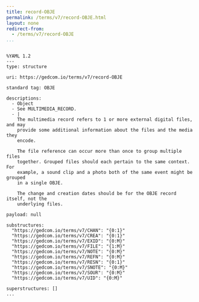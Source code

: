 ```yaml
---
title: record-OBJE
permalink: /terms/v7/record-OBJE.html
layout: none
redirect-from:
  - /terms/v7/record-OBJE
...
```


```

%YAML 1.2
---
type: structure

uri: https://gedcom.io/terms/v7/record-OBJE

standard tag: OBJE

descriptions:
  - Object
  - See MULTIMEDIA_RECORD.
  - |
    The multimedia record refers to 1 or more external digital files, and may
    provide some additional information about the files and the media they
    encode.
    
    The file reference can occur more than once to group multiple files
    together. Grouped files should each pertain to the same context. For
    example, a sound clip and a photo both of the same event might be grouped
    in a single OBJE.
    
    The change and creation dates should be for the OBJE record itself, not the
    underlying files.

payload: null

substructures:
  "https://gedcom.io/terms/v7/CHAN": "{0:1}"
  "https://gedcom.io/terms/v7/CREA": "{0:1}"
  "https://gedcom.io/terms/v7/EXID": "{0:M}"
  "https://gedcom.io/terms/v7/FILE": "{1:M}"
  "https://gedcom.io/terms/v7/NOTE": "{0:M}"
  "https://gedcom.io/terms/v7/REFN": "{0:M}"
  "https://gedcom.io/terms/v7/RESN": "{0:1}"
  "https://gedcom.io/terms/v7/SNOTE": "{0:M}"
  "https://gedcom.io/terms/v7/SOUR": "{0:M}"
  "https://gedcom.io/terms/v7/UID": "{0:M}"

superstructures: []
...

```
